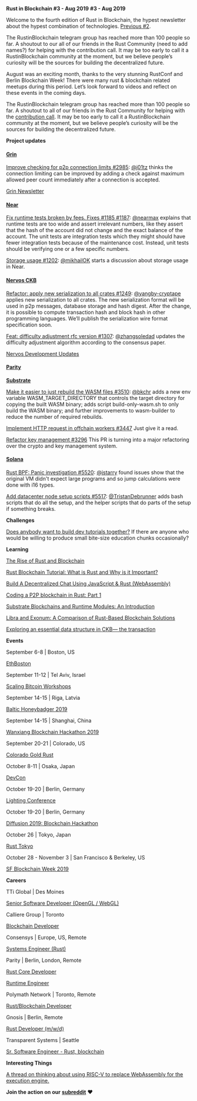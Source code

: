 **Rust in Blockchain #3 - Aug 2019**
**#3 - Aug 2019**

Welcome to the fourth edition of Rust in Blockchain, the hypest newsletter about the hypest combination of technologies. [Previous #2](https://rustinblockchain.org/2019/08/01/rust-in-blockchain-2-july-2019/).

The RustinBlockchain telegram group has reached more than 100 people so far. A shoutout to our all of our friends in the Rust Community (need to add names?)  for helping with the contribution call. It may be too early to call it a RustinBlockchain community at the moment, but we believe people’s curiosity will be the sources for building the decentralized future.

August was an exciting month, thanks to the very stunning RustConf and Berlin Blockchain Week! There were many rust & blockchain related meetups during this period. Let’s look forward to videos and reflect on these events in the coming days.

The RustinBlockchain telegram group has reached more than 100 people so far. A shoutout to all of our friends in the Rust Community for helping with the [contribution call](https://twitter.com/Argorak/status/1159017633817255936). It may be too early to call it a RustinBlockchain community at the moment, but we believe people’s curiosity will be the sources for building the decentralized future.


**Project updates**

#### [**Grin**](https://github.com/mimblewimble/grin)

[Improve checking for p2p connection limits #2985](https://github.com/mimblewimble/grin/pull/2985): [@j01tz](https://github.com/j01tz) thinks the connection limiting can be improved by adding a check against maximum allowed peer count immediately after a connection is accepted.

[Grin Newsletter](https://grinnews.substack.com/)

#### [**Near**](https://github.com/nearprotocol/nearcore)

[Fix runtime tests broken by fees. Fixes #1185 #1187](https://github.com/nearprotocol/nearcore/pull/1187): [@nearmax](https://github.com/nearmax) explains that runtime tests are too wide and assert irrelevant numbers, like they assert that the hash of the account did not change and the exact balance of the account. The unit tests are integration tests which they might should have fewer integration tests because of the maintenance cost. Instead, unit tests should be verifying one or a few specific numbers.

[Storage usage #1202](https://github.com/nearprotocol/nearcore/pull/1202): [@mikhailOK](https://github.com/mikhailOK) starts a discussion about storage usage in Near.

#### [**Nervos CKB**](https://github.com/nervosnetwork/ckb)

[Refactor: apply new serialization to all crates #1249](https://github.com/nervosnetwork/ckb/pull/1249): [@yangby-cryptape](https://github.com/yangby-cryptape) applies new serialization to all crates. The new serialization format will be used in p2p messages, database storage and hash digest. After the change, it is possible to compute transaction hash and block hash in other programming languages. We’ll publish the serialization wire format specification soon.

[Feat: difficulty adjustment rfc version #1307](https://github.com/nervosnetwork/ckb/pull/1307): [@zhangsoledad](https://github.com/zhangsoledad) updates the difficulty adjustment algorithm according to the consensus paper.

[Nervos Development Updates](https://medium.com/nervosnetwork/tagged/development-updates)

#### [**Parity** ](https://github.com/paritytech)

[**Substrate**](https://github.com/paritytech/substrate)

[Make it easier to just rebuild the WASM files #3510](https://github.com/paritytech/substrate/pull/3510): [@bkchr](https://github.com/bkchr) adds a new env variable WASM_TARGET_DIRECTORY that controls the target directory for copying the built WASM binary; adds script build-only-wasm.sh to only build the WASM binary; and further improvements to wasm-builder to reduce the number of required rebuilds.

[Implement HTTP request in offchain workers #3447](https://github.com/paritytech/substrate/pull/3447) Just give it a read.

[Refactor key management #3296](https://github.com/paritytech/substrate/pull/3296) This PR is turning into a major refactoring over the crypto and key management system.

#### [**Solana**](https://github.com/solana-labs/solana)

[Rust BPF: Panic investigation #5520](https://github.com/solana-labs/solana/issues/5520): [@jstarry](https://github.com/jstarry) found issues show that the original VM didn't expect large programs and so jump calculations were done with i16 types.

[Add datacenter node setup scripts #5517](https://github.com/solana-labs/solana/pull/5517): [@TristanDebrunner](https://github.com/TristanDebrunner) adds bash scripts that do all the setup, and the helper scripts that do parts of the setup if something breaks.


**Challenges**

[Does anybody want to build dev tutorials together?](https://github.com/rust-in-blockchain/Community-Project/issues/1#issuecomment-526813060) If there are anyone who would be willing to produce small bite-size education chunks occasionally?


**Learning**

[The Rise of Rust and Blockchain](https://domsteil.com/2019/08/08/rust-and-blockchain/)

[Rust Blockchain Tutorial: What is Rust and Why is it Important?](https://freestartupkits.com/articles/technology/cryptocurrency-news-and-tips/ultimate-rust-blockchain-tutorial/)

[Build A Decentralized Chat Using JavaScript & Rust (WebAssembly)](https://medium.com/perlin-network/build-a-decentralized-chat-using-javascript-rust-webassembly-c775f8484b52)

[Coding a P2P blockchain in Rust: Part 1](https://medium.com/@prabhueshwarla/coding-a-p2p-blockchain-in-rust-part-1-2ecc8f6005ea)

[Substrate Blockchains and Runtime Modules: An Introduction](https://medium.com/better-programming/substrate-blockchains-and-runtime-modules-an-introduction-866851b550b9)

[Libra and Exonum: A Comparison of Rust-Based Blockchain Solutions](https://medium.com/meetbitfury/libra-and-exonum-a-comparison-of-rust-based-blockchain-solutions-6963a7f4a81d)

[Exploring an essential data structure in CKB— the transaction](https://medium.com/nervosnetwork/exploring-an-essential-data-structure-in-ckb-the-transaction-a1ca8fcbfbda)


**Events**

September 6-8 | Boston, US

[EthBoston](https://eth.boston/)

September 11-12 | Tel Aviv, Israel

[Scaling Bitcoin Workshops](https://scalingbitcoin.org/)

September 14-15 | Riga, Latvia

[Baltic Honeybadger 2019](https://bh2019.hodlhodl.com/)

September 14-15 | Shanghai, China

[Wanxiang Blockchain Hackathon 2019](http://www.blockchainlabs.org/week2019/hackathon_en.html)

September 20-21 | Colorado, US

[Colorado Gold Rust](https://www.cogoldrust.com/)

October 8-11 | Osaka, Japan

[DevCon](https://devcon.org/)

October 19-20 | Berlin, Germany

[Lighting Conference](https://www.thelightningconference.com/)

October 19-20 | Berlin, Germany

[Diffusion 2019: Blockchain Hackathon](https://diffusion.events/)

October 26 | Tokyo, Japan

[Rust Tokyo](https://rust.tokyo/)

October 28 - November 3 | San Francisco & Berkeley, US

[SF Blockchain Week 2019](https://sfblockchainweek.io/)

**Careers**

TTi Global | Des Moines

[Senior Software Developer (OpenGL / WebGL)](https://webassemblyjobs.com/jobs/senior-software-developer-opengl-webgl)

Calliere Group | Toronto

[Blockchain Developer](https://www.glassdoor.ca/job-listing/blockchain-developer-calliere-group-JV_IC2281069_KO0,20_KE21,35.htm?jl=2850712010)

Consensys | Europe, US, Remote

[Systems Engineer (Rust)](https://consensys.net/open-roles/1792013/)

Parity | Berlin, London, Remote

[Rust Core Developer](https://www.parity.io/jobs/#berlin-rust-core-developer)

[Runtime Engineer](https://www.parity.io/jobs/#berlin-blockchain-runtime-engineer)

Polymath Network | Toronto, Remote

[Rust/Blockchain Developer](https://angel.co/company/polymath-network/jobs/584822-rust-blockchain-developer)

Gnosis | Berlin, Remote

[Rust Developer (m/w/d)](https://stackoverflow.com/jobs/282822/rust-developer-m-w-d-gnosis-service-gmbh)

Transparent Systems | Seattle

[Sr. Software Engineer - Rust, blockchain](https://jobs.lever.co/transparentsystems/dbb1afb4-0686-47bd-946a-e8bd70c755fa)


**Interesting Things**

[A thread on thinking about using RISC-V to replace WebAssembly for the execution engine.](
https://twitter.com/sorpaas/status/1153410902500270084)


**Join the action on our** [**subreddit**](https://www.reddit.com/r/RustInBlockchain/) **❤️**
